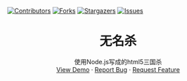 [![Contributors][contributors-shield]][contributors-url]
[![Forks][forks-shield]][forks-url]
[![Stargazers][stars-shield]][stars-url]
[![Issues][issues-shield]][issues-url]

[contributors-shield]: https://img.shields.io/github/contributors/adeFuLoDgu/noname.svg?style=flat-square
[contributors-url]: https://github.com/adeFuLoDgu/noname/graphs/contributors
[forks-shield]: https://img.shields.io/github/forks/adeFuLoDgu/noname.svg?style=flat-square
[forks-url]: https://github.com/adeFuLoDgu/noname/network/members
[stars-shield]: https://img.shields.io/github/stars/adeFuLoDgu/noname.svg?style=flat-square
[stars-url]: https://github.com/adeFuLoDgu/noname/stargazers
[issues-shield]: https://img.shields.io/github/issues/adeFuLoDgu/noname.svg?style=flat-square
[issues-url]: https://github.com/adeFuLoDgu/noname/issues

<p align="center">
  <h1 align="center">无名杀</h1>
  <p align="center">
    使用Node.js写成的html5三国杀
    <br />
    <a href="https://adeFuLoDgu.github.io/noname">View Demo</a>
    ·
    <a href="https://github.com/adeFuLoDgu/noname/issues">Report Bug</a>
    ·
    <a href="https://github.com/adeFuLoDgu/noname/issues">Request Feature</a>
  </p>
</p>
